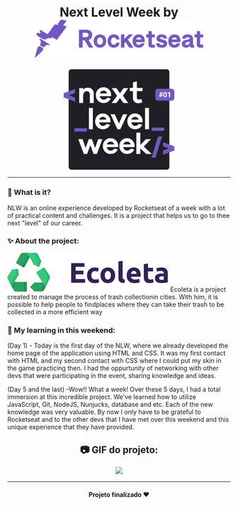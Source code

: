 <h1 align="center">
    Next Level Week by <img src="public/assets/rocketseat.svg">
    </h1>
  
  <p align="center">
  <img width="250" src="public/assets/logo-nlw.svg">
</p>

_________

### 🤔 What is it? 
NLW is an online experience developed by Rocketseat of a week
with a lot of practical content and challenges.
It is a project that helps us to go to thee next "level" of our career.
  
### ✨ About the project:
<img src="public/assets/logo.svg">
Ecoleta is a project created to manage the process of trash collectionin cities. 
With him, it is possible to help people to findplaces where they can take their 
trash to be collected in a more efficient way
  
### 👀 My learning in this weekend:
(Day 1) - Today is the first day of the NLW, where we already developed the home page of the application using HTML and CSS. It was my first contact with HTML and my second contact with CSS where I could put my skin in the game practicing then. I had the oppurtunity of
networking with other devs that were participating in the event, sharing knowledge and ideas.

(Day 5 and the last) -Wow!! What a week! Over these 5 days, I had a total immersion at this incredible project.
We've learned how to utilize JavaScript, Git, NodeJS, Nunjucks, database and etc. Each
of the new knowledge was very valuable. By now I only have to be grateful to Rocketseat and to the other devs that I have met over this weekend and this unique experience that
they have provided.
 
<h2 align="center"> 📷 GIF do projeto: </h2>
<p align="center">
<img width="600" src="public/img/1.gif">
</p>

_________
<h4 align="center"> Projeto finalizado ❤ </h4>

